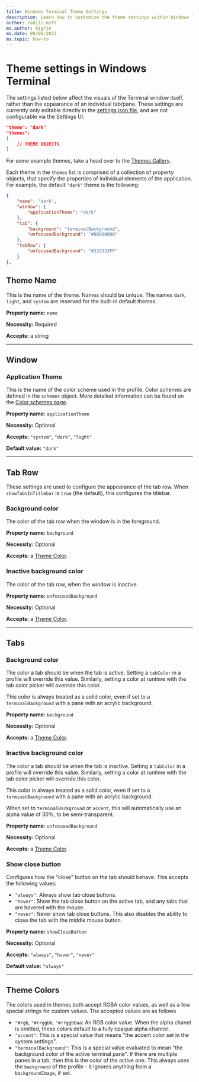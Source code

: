 ```yaml
---
title: Windows Terminal Theme Settings
description: Learn how to customize the theme settings within Windows Terminal.
author: zadjii-msft
ms.author: migrie
ms.date: 09/06/2022
ms.topic: how-to
---
```


# Theme settings in Windows Terminal

The settings listed below affect the visuals of the Terminal window itself, rather than the appearance of an individual tab/pane. These settings are currently only editable directly in the [settings.json file](../install.md#settings-json-file), and are not configurable via the Settings UI.

```json
"theme": "dark"
"themes":
[
    // THEME OBJECTS
]
```

For some example themes, take a head over to the [Themes Gallery](/custom-terminal-gallery/theme-gallery.md).

Each theme in the `themes` list is comprised of a collection of property objects, that specify the properties of individual elements of the application. For example, the default `"dark"` theme is the following:

```json
{
    "name": "dark",
    "window": {
        "applicationTheme": "dark"
    },
    "tab": {
        "background": "terminalBackground",
        "unfocusedBackground": "#00000000"
    },
    "tabRow": {
        "unfocusedBackground": "#333333FF"
    }
},
```

## Theme Name

This is the name of the theme. Names should be unique. The names `dark`, `light`, and `system` are reserved for the built-in default themes.

**Property name:** `name`

**Necessity:** Required

**Accepts:** a string

___

## Window

### Application Theme

This is the name of the color scheme used in the profile. Color schemes are defined in the `schemes` object. More detailed information can be found on the [Color schemes page](./color-schemes.md).

**Property name:** `applicationTheme`

**Necessity:** Optional

**Accepts:** `"system"`, `"dark"`, `"light"`

**Default value:** `"dark"`

___

## Tab Row

These settings are used to configure the appearance of the tab row. When `showTabsInTitlebar` is `true` (the default), this configures the titlebar.

### Background color

The color of the tab row when the window is in the foreground.

**Property name:** `background`

**Necessity:** Optional

**Accepts:** a [Theme Color](#theme-colors).

### Inactive background color

The color of the tab row, when the window is inactive.

**Property name:** `unfocusedBackground`

**Necessity:** Optional

**Accepts:** a [Theme Color](#theme-colors).

___

## Tabs

### Background color

The color a tab should be when the tab is active. Setting a `tabColor` in a profile will override this value. Similarly, setting a color at runtime with the tab color picker will override this color.

This color is always treated as a solid color, even if set to a `terminalBackground` with a pane with an acrylic background.

**Property name:** `background`

**Necessity:** Optional

**Accepts:** a [Theme Color](#theme-colors).

### Inactive background color

The color a tab should be when the tab is inactive. Setting a `tabColor` in a profile will override this value. Similarly, setting a color at runtime with the tab color picker will override this color.

This color is always treated as a solid color, even if set to a `terminalBackground` with a pane with an acrylic background.

When set to `terminalBackground` or `accent`, this will automatically use an alpha value of 30%, to be semi-transparent.

**Property name:** `unfocusedBackground`

**Necessity:** Optional

**Accepts:** a [Theme Color](#theme-colors).

### Show close button

Configures how the "close" button on the tab should behave. This accepts the following values:
* `"always"`: Always show tab close buttons.
* `"hover"`: Show the tab close button on the active tab, and any tabs that are hovered with the mouse.
* `"never"`: Never show tab close buttons. This also disables the ability to close the tab with the middle mouse button.

**Property name:** `showCloseButton`

**Necessity:** Optional

**Accepts:** `"always"`, `"hover"`, `"never"`

**Default value:** `"always"`

___


## Theme Colors

The colors used in themes both accept RGBA color values, as well as a few special strings for custom values. The accepted values are as follows

* `"#rgb`, `"#rrggbb`, `"#rrggbbaa`: An RGB color value. When the alpha chanel is omitted, these colors default to a fully opaque alpha channel.
* `"accent"`: This is a special value that means "the accent color set in the system settings".
* `"terminalBackground"`: This is a special value evaluated to mean "the background color of the active terminal pane". If there are multiple panes in a tab, then this is the color of the active one. This always uses the `background` of the profile - it ignores anything from a `backgroundImage`, if set.
